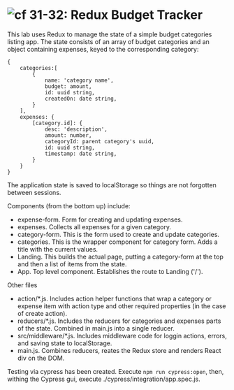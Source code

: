 ![cf](http://i.imgur.com/7v5ASc8.png) 31-32: Redux Budget Tracker
===

This lab uses Redux to manage the state of a simple budget categories listing app.  The state consists of an array of budget categories and an object containing expenses, keyed to the corresponding category:
```
{
    categories:[
        {
            name: 'category name',
            budget: amount,
            id: uuid string,
            createdOn: date string,
        }
    ],
    expenses: {
        [category.id]: {
            desc: 'description',
            amount: number,
            categoryId: parent category's uuid,
            id: uuid string,
            timestamp: date string,
        }
    }
}
```
The application state is saved to localStorage so things are not forgotten between sessions.

Components (from the bottom up) include:
  - expense-form. Form for creating and updating expenses.
  - expenses. Collects all expenses for a given category.
  - category-form.  This is the form used to create and update categories.
  - categories.  This is the wrapper component for category form. Adds a title with the current values.
  - Landing. This builds the actual page, putting a category-form at the top and then a list of items from the state.
  - App. Top level component. Establishes the route to Landing ('/').

Other files
  - action/*.js. Includes action helper functions that wrap a category or expense item with action type and other required properties (in the case of create action).
  - reducers/*.js. Includes the reducers for categories and expenses parts of the state. Combined in main.js into a single reducer.
  - src/middleware/*.js. Includes middleware code for loggin actions, errors, and saving state to localStorage.
  - main.js. Combines reducers, reates the Redux store and renders React div on the DOM.

Testing via cypress has been created. Execute `npm run cypress:open`, then, withing the Cypress gui, execute  ./cypress/integration/app.spec.js.
